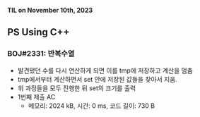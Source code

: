 **TIL on November 10th, 2023**

## PS Using C++
### BOJ#2331: 반복수열
* 발견됐던 수를 다시 연산하게 되면 이를 tmp에 저장하고 계산을 멈춤
* tmp에서부터 계산하면서 set 안에 저장된 값들을 찾아서 지움.
* 위 과정들을 모두 진행한 뒤 set의 크기를 출력
* 1번째 제출 AC
    - 메모리: 2024 kB, 시간: 0 ms, 코드 길이: 730 B
